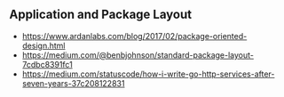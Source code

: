 ## Application and Package Layout

* https://www.ardanlabs.com/blog/2017/02/package-oriented-design.html
* https://medium.com/@benbjohnson/standard-package-layout-7cdbc8391fc1
* https://medium.com/statuscode/how-i-write-go-http-services-after-seven-years-37c208122831